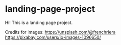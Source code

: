 # landing-page-project
Hi!
This is a landing page project.

Credits for images:
https://unsplash.com/@frenchriera
https://pixabay.com/users/io-images-1096650/